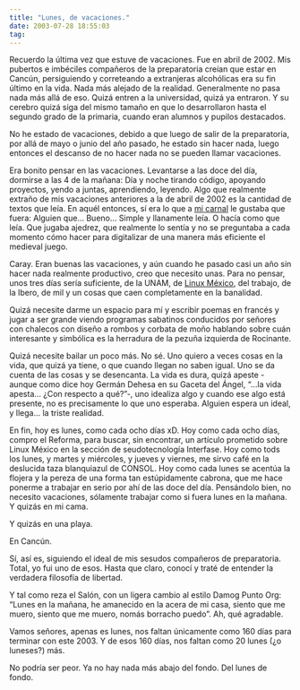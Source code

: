 ```yaml
---
title: "Lunes, de vacaciones."
date: 2003-07-28 18:55:03
tag: 
---
```

<p>Recuerdo la última vez que estuve de vacaciones. Fue en abril de 2002. Mis pubertos e imbéciles compañeros de la preparatoria creían que estar en Cancún, persiguiendo y correteando a extranjeras alcohólicas era su fin último en la vida. Nada más alejado de la realidad. Generalmente no pasa nada más allá de eso. Quizá entren a la universidad, quizá ya entraron. Y su cerebro quizá siga del mismo tamaño en que lo desarrollaron hasta el segundo grado de la primaria, cuando eran alumnos y pupilos destacados.</p>

<p>No he estado de vacaciones, debido a que luego de salir de la preparatoria, por allá de mayo o junio del año pasado, he estado sin hacer nada, luego entonces el descanso de no hacer nada no se pueden llamar vacaciones.</p>

<p>Era bonito pensar en las vacaciones. Levantarse a las doce del día, dormirse a las 4 de la mañana: Día y noche tirando código, apoyando proyectos, yendo a juntas, aprendiendo, leyendo. Algo que realmente extraño de mis vacaciones anteriores a la de abril de 2002 es la cantidad de textos que leía. En aquél entonces, sí era lo que a <a href="mailto:polo@lavozdelsillon.net">mi carnal</a> le gustaba que fuera: Alguien que&#8230; Bueno&#8230; Simple y llanamente leía. O hacía como que leía. Que jugaba ajedrez, que realmente lo sentía y no se preguntaba a cada momento cómo hacer para digitalizar de una manera más eficiente el medieval juego.</p>

<p>Caray. Eran buenas las vacaciones, y aún cuando he pasado casi un año sin hacer nada realmente productivo, creo que necesito unas. Para no pensar, unos tres días sería suficiente, de la UNAM, de <a href="http://web.archive.org/web/20030806073515/http://www.linux.org.mx/">Linux México</a>, del trabajo, de la Ibero, de mil y un cosas que caen completamente en la banalidad.</p>

<p>Quizá necesite darme un espacio para mí y escribir poemas en francés y jugar a ser grande viendo programas sabatinos conducidos por señores con chalecos con diseño a rombos y corbata de moño hablando sobre cuán interesante y simbólica es la herradura de la pezuña izquierda de Rocinante.</p>

<p>Quizá necesite bailar un poco más. No sé. Uno quiero a veces cosas en la vida, que quizá ya tiene, o que cuando llegan no saben igual. Uno se da cuenta de las cosas y se desencanta. La vida es dura, quizá apeste -aunque como dice hoy Germán Dehesa en su Gaceta del Ángel, &#8220;&#8230;la vida apesta&#8230; ¿Con respecto a qué?&#8221;-, uno idealiza algo y cuando ese algo está presente, no es precisamente lo que uno esperaba. Alguien espera un ideal, y llega&#8230; la triste realidad.</p>

<p>En fin, hoy es lunes, como cada ocho días xD. Hoy como cada ocho días, compro el Reforma, para buscar, sin encontrar, un artículo prometido sobre Linux México en la sección de seudotecnología Interfase. Hoy como tods los lunes, y martes y miércoles, y jueves y viernes, me sirvo café en la deslucida taza blanquiazul de CONSOL. Hoy como cada lunes se acentúa la flojera y la pereza de una forma tan estúpidamente cabrona, que me hace ponerme a trabajar en serio por ahí de las doce del día. Pensándolo bien, no necesito vacaciones, sólamente trabajar como si fuera lunes en la mañana. Y quizás en mi cama.</p>

<p>Y quizás en una playa.</p>

<p>En Cancún.</p>

<p>Sí, así es, siguiendo el ideal de mis sesudos compañeros de preparatoria. Total, yo fui uno de esos. Hasta que claro, conocí y traté de entender la verdadera filosofía de libertad.</p>

<p>Y tal como reza el Salón, con un ligera cambio al estilo Damog Punto Org: &#8220;Lunes en la mañana, he amanecido en la acera de mi casa, siento que me muero, siento que me muero, nomás borracho puedo&#8221;. Ah, qué agradable.</p>

<p>Vamos señores, apenas es lunes, nos faltan únicamente como 160 días para terminar con este 2003. Y de esos 160 días, nos faltan como 20 lunes (¿o luneses?) más.</p>

<p>No podría ser peor. Ya no hay nada más abajo del fondo. Del lunes de fondo.</p>
